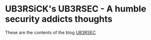 # UB3RSiCK's UB3RSEC - A humble security addicts thoughts

These are the contents of the blog [UB3RSEC](https://ub3rsick.github.io/)
